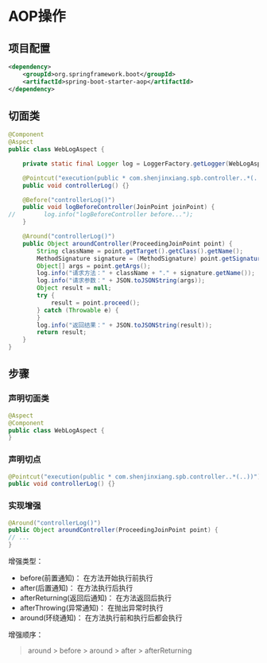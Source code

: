 # AOP操作

## 项目配置

```xml
<dependency>
    <groupId>org.springframework.boot</groupId>
    <artifactId>spring-boot-starter-aop</artifactId>
</dependency>
```

## 切面类

```java
@Component
@Aspect
public class WebLogAspect {

    private static final Logger log = LoggerFactory.getLogger(WebLogAspect.class);

    @Pointcut("execution(public * com.shenjinxiang.spb.controller..*(..))")
    public void controllerLog() {}

    @Before("controllerLog()")
    public void logBeforeController(JoinPoint joinPoint) {
//        log.info("logBeforeController before...");
    }

    @Around("controllerLog()")
    public Object aroundController(ProceedingJoinPoint point) {
        String className = point.getTarget().getClass().getName();
        MethodSignature signature = (MethodSignature) point.getSignature();
        Object[] args = point.getArgs();
        log.info("请求方法：" + className + "." + signature.getName());
        log.info("请求参数：" + JSON.toJSONString(args));
        Object result = null;
        try {
            result = point.proceed();
        } catch (Throwable e) {
        }
        log.info("返回结果：" + JSON.toJSONString(result));
        return result;
    }
}
```

## 步骤

### 声明切面类

```java
@Aspect
@Component
public class WebLogAspect {
}
```

### 声明切点

```java
@Pointcut("execution(public * com.shenjinxiang.spb.controller..*(..))")
public void controllerLog() {}
```

### 实现增强

```java
@Around("controllerLog()")
public Object aroundController(ProceedingJoinPoint point) {
// ...
}
```

增强类型：

* before(前置通知)： 在方法开始执行前执行
* after(后置通知)： 在方法执行后执行
* afterReturning(返回后通知)： 在方法返回后执行
* afterThrowing(异常通知)： 在抛出异常时执行
* around(环绕通知)： 在方法执行前和执行后都会执行

增强顺序：

> around > before > around > after > afterReturning
